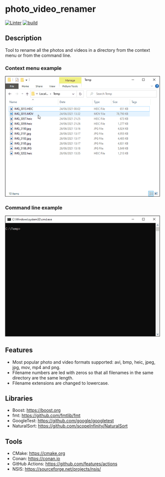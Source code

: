 # photo_video_renamer
[![Linter](https://github.com/antonioborondo/photo_video_renamer/actions/workflows/linter.yml/badge.svg)](https://github.com/antonioborondo/photo_video_renamer/actions/workflows/linter.yml) [![build](https://github.com/antonioborondo/photo_video_renamer/actions/workflows/build.yml/badge.svg)](https://github.com/antonioborondo/photo_video_renamer/actions/workflows/build.yml)

## Description
Tool to rename all the photos and videos in a directory from the context menu or from the command line.

### Context menu example
![Screenshot](context_menu_example.gif?raw=true)

### Command line example
![Screenshot](command_line_example.gif?raw=true)

## Features
- Most popular photo and video formats supported: avi, bmp, heic, jpeg, jpg, mov, mp4 and png.
- Filename numbers are led with zeros so that all filenames in the same directory are the same length.
- Filename extensions are changed to lowercase.

## Libraries
- Boost: https://boost.org
- fmt: https://github.com/fmtlib/fmt
- GoogleTest: https://github.com/google/googletest
- NaturalSort: https://github.com/scopeInfinity/NaturalSort

## Tools
- CMake: https://cmake.org
- Conan: https://conan.io
- GitHub Actions: https://github.com/features/actions
- NSIS: https://sourceforge.net/projects/nsis/
